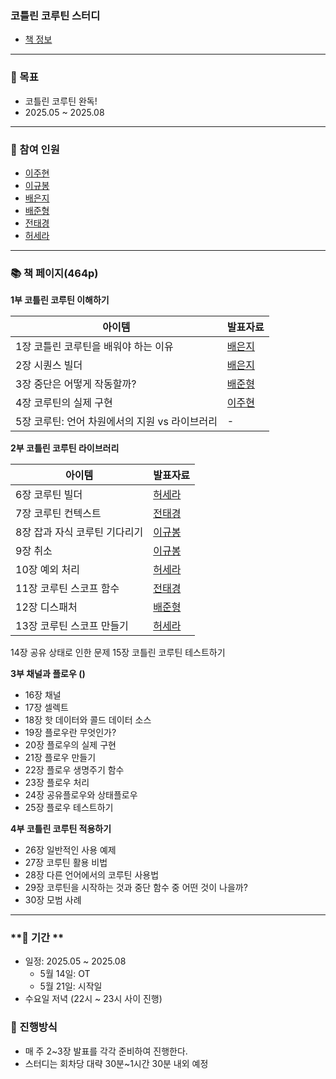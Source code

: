 ### 코틀린 코루틴 스터디
- [책 정보](https://www.yes24.com/product/goods/123034354)

---

### **🎯 목표**

- 코틀린 코루틴 완독!
- 2025.05 ~ 2025.08

---

### **👥 참여 인원**
- [이주현](https://github.com/JuHyun419)
- [이규봉](https://github.com/bong01)
- [배은지](https://github.com/bae-st)
- [배준형](https://github.com/Iwillbeagood)
- [전태경](https://github.com/ctk03272)
- [허세라](https://github.com/quessr)

---

### **📚 책 페이지(464p)**

**1부 코틀린 코루틴 이해하기**

| 아이템 | 발표자료 |
| ---- | ------ |
1장 코틀린 코루틴을 배워야 하는 이유 | [배은지](https://create-something-from-nothing.tistory.com/593)
2장 시퀀스 빌더 | [배은지](https://create-something-from-nothing.tistory.com/594)
3장 중단은 어떻게 작동할까? | [배준형](https://cypress-eris-422.notion.site/3-1f8bfdf0c2ee802c9635f1c3fb1c8892?pvs=4)
4장 코루틴의 실제 구현 | [이주현](https://zzang9haha.notion.site/4-1f8c0385d36e803f9a8af9d9a0e7ba0b?pvs=4)
5장 코루틴: 언어 차원에서의 지원 vs 라이브러리 | -


**2부 코틀린 코루틴 라이브러리**

| 아이템 | 발표자료 |
| ---- | ------ |
6장 코루틴 빌더 | [허세라](https://www.notion.so/6-200b8d44b7e88064a92ef4ccc75ff151?pvs=4)
7장 코루틴 컨텍스트 | [전태경](https://velog.io/@tony0327/7%EC%9E%A5-%EC%BD%94%EB%A3%A8%ED%8B%B4-%EC%BB%A8%ED%85%8D%EC%8A%A4%ED%8A%B8)
8장 잡과 자식 코루틴 기다리기 | [이규봉](https://bong01.notion.site/8-201cd120dfd280059d95ce0a99190719?pvs=4)
9장 취소 | [이규봉](https://bong01.notion.site/9-208cd120dfd28086a4a1f7bd343b17b6)
10장 예외 처리 | [허세라](https://www.notion.so/10-206b8d44b7e8803da981fdfb660dcbaf)
11장 코루틴 스코프 함수 | [전태경](https://velog.io/@tony0327/%EC%BD%94%EB%A3%A8%ED%8B%B4-%EC%8A%A4%EC%BD%94%ED%94%84-%ED%95%A8%EC%88%98)
12장 디스패처 | [배준형](https://cypress-eris-422.notion.site/12-20ebfdf0c2ee8012bce6d624eb12b26d?source=copy_link)
13장 코루틴 스코프 만들기 | [허세라](https://create-something-from-nothing.tistory.com/610)
14장 공유 상태로 인한 문제
15장 코틀린 코루틴 테스트하기


**3부 채널과 플로우 ()**

- 16장 채널
- 17장 셀렉트
- 18장 핫 데이터와 콜드 데이터 소스
- 19장 플로우란 무엇인가?
- 20장 플로우의 실제 구현
- 21장 플로우 만들기
- 22장 플로우 생명주기 함수
- 23장 플로우 처리
- 24장 공유플로우와 상태플로우
- 25장 플로우 테스트하기

**4부 코틀린 코루틴 적용하기**

- 26장 일반적인 사용 예제
- 27장 코루틴 활용 비법
- 28장 다른 언어에서의 코루틴 사용법
- 29장 코루틴을 시작하는 것과 중단 함수 중 어떤 것이 나을까?
- 30장 모범 사례

---

### **📆 기간 **

- 일정: 2025.05 ~ 2025.08
    - 5월 14일: OT
    - 5월 21일: 시작일
- 수요일 저녁 (22시 ~ 23시 사이 진행)

### **📜 진행방식**

- 매 주 2~3장 발표를 각각 준비하여 진행한다.
- 스터디는 회차당 대략 30분~1시간 30분 내외 예정
